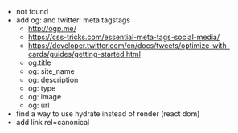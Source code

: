 - not found
- add og: and twitter: meta tagstags 
  - http://ogp.me/ 
  - https://css-tricks.com/essential-meta-tags-social-media/
  - https://developer.twitter.com/en/docs/tweets/optimize-with-cards/guides/getting-started.html
  - og:title
  - og: site_name
  - og: description
  - og: type
  - og: image
  - og: url
- find a way to use hydrate instead of render (react dom)
- add link rel=canonical
